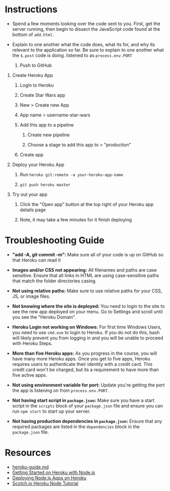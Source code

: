 # Instructions

- Spend a few moments looking over the code sent to you. First, get the server running, then begin to dissect the JavaScript code found at the bottom of `add.html`.

- Explain to one another what the code does, what its for, and why its relevant to the application so far. Be sure to explain to one another what the `$.post` code is doing.
 listened to as `process.env.PORT`

   1. Push to GitHub

1. Create Heroku App

   1. Login to Heroku

   1. Create Star Wars app

   1. New > Create new App

   1. App name > username-star-wars

   1. Add this app to a pipeline

      1. Create new pipeline

      1. Choose a stage to add this app to > "production"

   1. Create app

1. Deploy your Heroku App

   1. Run `heroku git:remote -a your-heroku-app-name`

   1. `git push heroku master`

1. Try out your app

   1. Click the "Open app" button at the top right of your Heroku app details page

   1. Note, it may take a few minutes for it finish deploying

# Troubleshooting Guide

- **"add -A, git commit -m":** Make sure all of your code is up on GitHub so that Heroku can read it

- **Images and/or CSS not appearing:** All filenames and paths are case sensitive. Ensure that all links in HTML are using case-sensitive paths that match the folder directories casing.

- **Not using relative paths:** Make sure to use relative paths for your CSS, JS, or image files.

- **Not knowing where the site is deployed:** You need to login to the site to see the new app deployed on your menu. Go to Settings and scroll until you see the "Heroku Domain".

- **Heroku Login not working on Windows:** For first time Windows Users, you need to use `cmd.exe` to login to Heroku. If you do not do this, bash will likely prevent you from logging in and you will be unable to proceed with Heroku Steps.

- **More than five Heroku apps:** As you progress in the course, you will have many more Heroku apps. Once you get to five apps, Heroku requires users to authenticate their identity with a credit card. This credit card won't be charged, but its a requirement to have more than five active apps.

- **Not using environment variable for port:** Update you're getting the port the app is listening on from `process.env.PORT`.

- **Not having start script in `package.json`:** Make sure you have a start script in the `scripts` block of your `package.json` file and ensure you can run `npm start` to start up your server.

- **Not having production dependencies in `package.json`:** Ensure that any required packages are listed in the `dependencies` block in the `package.json` file.

# Resources

- [heroku-guide.md](../../../../resources/heroku-guide.md)
- [Getting Started on Heroku with Node.js](https://devcenter.heroku.com/articles/getting-started-with-nodejs#introduction)
- [Deploying Node.js Apps on Heroku](https://devcenter.heroku.com/articles/deploying-nodejs)
- [Scotch.io Heroku Node Tutorial](https://scotch.io/tutorials/how-to-deploy-a-node-js-app-to-heroku)

